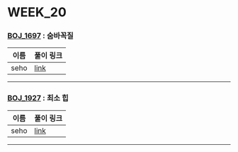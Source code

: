 # WEEK_20

### [BOJ_1697](https://boj.kr/1697) : 숨바꼭질

|이름|풀이 링크|
|--|--|
|seho| [link](BOJ_1697/seho.py)
---


### [BOJ_1927](https://boj.kr/1927) : 최소 힙

|이름|풀이 링크|
|--|--|
|seho| [link](BOJ_1927/seho.py)
---
